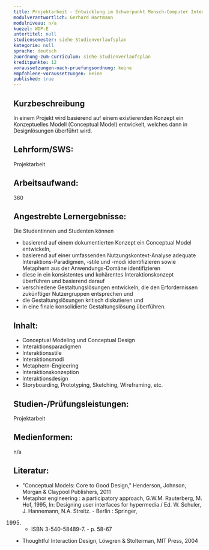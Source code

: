 ```yaml
---
title: Projektarbeit - Entwicklung im Schwerpunkt Mensch-Computer Interaktion
modulverantwortlich: Gerhard Hartmann
modulniveau: n/a
kuezel: WDP-E
untertitel: null
studiensemester: siehe Studienverlaufsplan
kategorie: null
sprache: deutsch
zuordnung-zum-curriculum: siehe Studienverlaufsplan
kreditpunkte: 12
voraussetzungen-nach-pruefungsordnung: keine
empfohlene-voraussetzungen: keine
published: true
---
```


## Kurzbeschreibung
In einem Projekt wird basierend auf einem existierenden Konzept ein Konzeptuelles Modell (Conceptual Model) entwickelt, welches dann in Designlösungen 
überführt wird.

## Lehrform/SWS: 
Projektarbeit

## Arbeitsaufwand: 
360

## Angestrebte Lernergebnisse:
Die Studentinnen und Studenten können
- basierend auf einem dokumentierten Konzept ein Conceptual Model entwickeln,
- basierend auf einer umfassenden Nutzungskontext-Analyse adequate Interaktions-Paradigmen, -stile und -modi identifizieren sowie Metaphern 
aus der Anwendungs-Domäne identifizieren
- diese in ein konsistentes und kohärentes Interaktionskonzept überführen und basierend darauf 
- verschiedene Gestaltungslösungen entwickeln, die den Erfordernissen zukünftiger Nutzergruppen entsprechen und
- die Gestaltungslösungen kritisch diskutieren und
- in eine finale konsolidierte Gestaltungslösung überführen.


## Inhalt:

- Conceptual Modeling und Conceptual Design
- Interaktionsparadigmen
- Interaktionsstile
- Interaktionsmodi
- Metaphern-Engieering
- Interaktionskonzeption
- Interaktionsdesign
- Storyboarding, Prototyping, Sketching, Wireframing, etc. 

## Studien-/Prüfungsleistungen:
Projektarbeit

## Medienformen:
n/a

## Literatur:
- "Conceptual Models: Core to Good Design," Henderson, Johnson,  Morgan & Claypool Publishers, 2011
- Metaphor engineering : a participatory approach, G.W.M. Rauterberg, M. Hof, 1995, 
In: Designing user interfaces for hypermedia / Ed. W. Schuler, J. Hannemann, N.A. Streitz. - Berlin : Springer,
1995. - ISBN 3-540-58489-7. - p. 58-67
- Thoughtful Interaction Design, Löwgren & Stolterman, MIT Press, 2004
